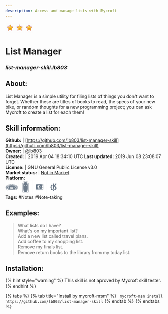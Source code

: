 ```yaml
---
description: Access and manage lists with Mycroft
---
```


![](../.gitbook/assets/star.png)![](../.gitbook/assets/star.png)![](../.gitbook/assets/star.png)  
# List Manager  
### _list-manager-skill.lb803_  
## About:  
List Manager is a simple utility for filing lists of things you don't want to forget.
Whether these are titles of books to read, the specs of your new bike, or random thoughts for a new programming project; you can ask Mycroft to create a list for each them!

## Skill information:  
**Github:** | [https://github.com/lb803/list-manager-skill](https://github.com/lb803/list-manager-skill)  
**Owner:** | [@lb803](https://github.com/lb803)  
**Created:** | 2019 Apr 04 18:34:10 UTC  **Last updated:** 2019 Jun 08 23:08:07 UTC  
**License:** | GNU General Public License v3.0  
**Market status:** | [Not in Market](https://market.mycroft.ai/skill/)  
**Platform:**  
 ![Mark I](../.gitbook/assets/mark-1-icon.png)  ![Mark II](../.gitbook/assets/mark-2-icon.png)  ![Picroft](../.gitbook/assets/picroft-icon.png)  ![plasmoid](../.gitbook/assets/kde.png)   
**Tags:** \#Notes \#Note-taking   
## Examples:  
> What lists do I have?  
> What's on my important list?  
> Add a new list called travel plans.  
> Add coffee to my shopping list.  
> Remove my finals list.  
> Remove return books to the library from my today list.  
  
## Installation:  
{% hint style="warning" %}
This skill is not aproved by Mycroft skill tester.
{% endhint %}
    
{% tabs %}
{% tab title="Install by mycroft-msm" %}
``` mycroft-msm install https://github.com/lb803/list-manager-skill```
{% endtab %}
  {% endtabs %}
  